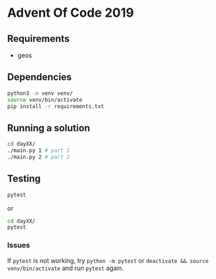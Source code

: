 # Advent Of Code 2019

## Requirements

* geos

## Dependencies

```bash
python3 -m venv venv/
source venv/bin/activate
pip install -r requirements.txt
```

## Running a solution

```bash
cd dayXX/
./main.py 1 # part 1
./main.py 2 # part 2
```

## Testing

```bash
pytest
```

or

```bash
cd dayXX/
pytest
```

### Issues

If `pytest` is not working, try `python -m pytest` or `deactivate && source venv/bin/activate` and run `pytest` again.
